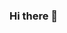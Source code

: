 ### Hi there 👋

<!--
**FarnazJamali/FarnazJamali** is a ✨ _special_ ✨ repository because its `README.md` (this file) appears on your GitHub profile.

Here are some ideas to get you started:

- 🔭 I’m currently attending front-end development course.  
- 🌱 I’m currently learning Javascript skill.

- 📫 How to reach me: fz.jamali@gmail.com :email:

-->
